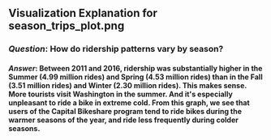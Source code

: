 ## Visualization Explanation for season_trips_plot.png

### _Question_: How do ridership patterns vary by season? 
#### _Answer_: Between 2011 and 2016, ridership was substantially higher in the Summer (4.99 million rides) and Spring (4.53 million rides) than in the Fall (3.51 million rides) and Winter (2.30 million rides). This makes sense. More tourists visit Washington in the summer.  And it's especially unpleasant to ride a bike in extreme cold.  From this graph, we see that users of the Capital Bikeshare program tend to ride bikes during the warmer seasons of the year, and ride less frequently during colder seasons.

